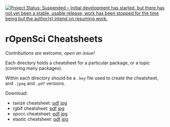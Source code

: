 [![Project Status: Suspended – Initial development has started, but there has not yet been a stable, usable release; work has been stopped for the time being but the author(s) intend on resuming work.](http://www.repostatus.org/badges/latest/suspended.svg)](http://www.repostatus.org/#suspended)

rOpenSci Cheatsheets
====================

_Contributions are welcome, open an issue!_

Each directory holds a cheatsheet for a particular package, or a topic (covering many packages).

Within each directory should be a `.key` file used to create the cheatsheet, and `.jpeg` and `.pdf` versions.

Download:

* taxize cheatsheet: [pdf](taxize/taxize-cheatsheet.pdf) [jpg](taxize/taxize-cheatsheet)
* rgbif cheatsheet: [pdf](rgbif/rgbif-cheatsheet.pdf) [jpg](rgbif/rgbif-cheatsheet)
* spocc cheatsheet: [pdf](spocc/spocc-cheatsheet.pdf) [jpg](spocc/spocc-cheatsheet)
* elastic cheatsheet: [pdf](elastic/elastic-cheatsheet.pdf) [jpg](elastic/elastic-cheatsheet)
